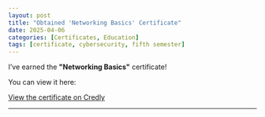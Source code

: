 ```yaml
---
layout: post
title: "Obtained 'Networking Basics' Certificate"
date: 2025-04-06
categories: [Certificates, Education]
tags: [certificate, cybersecurity, fifth semester]
---
```


I’ve earned the **"Networking Basics"** certificate!

You can view it here:

[View the certificate on Credly](https://www.credly.com/badges/12c12065-0bba-4ab8-b3d7-15351f93d383)

---

